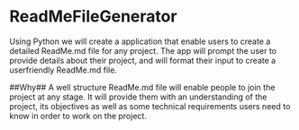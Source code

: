 # ReadMeFileGenerator

Using Python we will create a application that enable users to create a detailed ReadMe.md file for any project. 
The app will prompt the user to provide details about their project, and will format their input to create a userfriendly ReadMe.md file. 

##Why##
A well structure ReadMe.md file will enable people to join the project at any stage. It will provide them with an understanding of the project, its objectives as well as some technical requirements users need to know in order to work on the project. 
